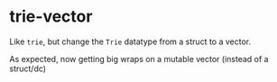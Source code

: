 trie-vector
===

Like `trie`, but change the `Trie` datatype from a struct to a vector.

As expected, now getting big wraps on a mutable vector (instead of a struct/dc)
